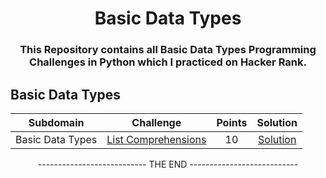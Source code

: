<h1 align = "center"> Basic Data Types </h1>
<h3 align = "center"> This Repository contains all Basic Data Types Programming Challenges in Python which I practiced on Hacker Rank. </h3>

## Basic Data Types

|        Subdomain        |        Challenge        |          Points         |         Solution        |
|:-----------------------:|:-----------------------:|:-----------------------:|:-----------------------:|
|       Basic Data Types      | [List Comprehensions](https://www.hackerrank.com/challenges/list-comprehensions/problem?isFullScreen=true) | 10 | [Solution](https://github.com/the-naman/Programming/blob/main/01.%20Hacker%20Rank/01.%20Python/02.%20Basic%20Data%20Types/01.%20List%20Comprehensions.md) |

<!--|       Introduction      | []() | 10 | [Solution]() |-->

<p align= "Center">--------------------------- THE END ---------------------------</p>